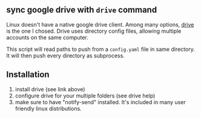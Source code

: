 ## sync google drive with `drive` command

Linux doesn't have a native google drive client.
Among many options, [drive](https://github.com/odeke-em/drive) is the one I chosed.
Drive uses directory config files, allowing multiple accounts on the same computer.

This script will read paths to push from a `config.yaml` file in same directory.
It will then push every directory as subprocess.

## Installation

1. install drive (see link above)
2. configure drive for your multiple folders (see drive help)
3. make sure to have "notify-send" installed. It's included in many user friendly linux distributions.
